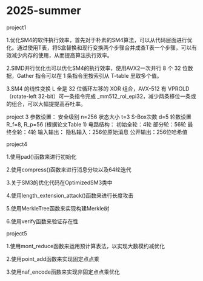 # 2025-summer
project1

1.优化SM4的软件执行效率，首先对于朴素的SM4算法，可以从代码层面进行优化。通过使用T表，将S盒替换和现行变换两个步骤合并成查T表一个步骤，可以有效减少内存的使用，从而提高算法执行效率。

2.SIMD并行优化也可以优化SM4的执行效率，使用AVX2一次并行 8 个 32 位数据，Gather 指令可以在 1 条指令里按索引从 T-table 里取多个值。

3.SM4 的线性变换 L 全是 32 位循环左移的 XOR 组合，AVX-512 有 VPROLD（rotate-left 32-bit）可一条指令完成 _mm512_rol_epi32，减少两条移位一条或的组合，可以大幅提提高吞吐率。 

project 3
参数设置：
安全级别 n=256 
状态大小 t=3
S-Box次数 d=5
轮数设置 R_f=8, R_p=56 (根据论文Table 1)
电路结构：
初始全轮：4轮
部分轮：56轮
最终全轮：4轮
输入输出：
隐私输入：256位原始消息
公开输出：256位哈希值

project4

1.使用pad()函数来进行初始化

2.使用compress()函数来进行消息分块以及64纶迭代

3.关于SM3的优化代码在OptimizedSM3类中

4.使用length_extension_attack()函数来进行长度攻击

5.使用MerkleTree函数来实现构建Merkle树

6.使用verify函数来验证存在性

project5

1.使用mont_reduce函数来运用预计算表法，以实现大数模约减优化

2.使用point_add函数来实现固定点点乘

3.使用naf_encode函数来实现非固定点点乘优化
